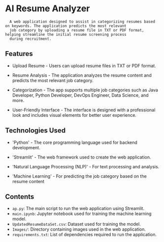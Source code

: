 # AI Resume Analyzer
      A web application designed to assist in categorizing resumes based on keywords. The application predicts the most relevant 
      job category by uploading a resume file in TXT or PDF format, helping streamline the initial resume screening process 
      during recruitment.

## Features
- Upload Resume - Users can upload resume files in TXT or PDF format.

- Resume Analysis - The application analyzes the resume content and predicts the most relevant job category.

- Categorization - The app supports multiple job categories such as Java Developer, Python Developer, DevOps Engineer, Data Science, and more.

- User-Friendly Interface - The interface is designed with a professional look and includes visual elements for better user experience.

## Technologies Used
- 'Python' - The core programming language used for backend development.

- 'Streamlit' - The web framework used to create the web application.

- 'Natural Language Processing (NLP)' - For text processing and analysis.

- 'Machine Learning' - For predicting the job category based on the resume content

## Contents
- `ap.py`: The main script to run the web application using Streamlit.
- `main.ipynb`: Jupyter notebook used for training the machine learning model.
- `UpdatedResumeDataSet.csv`: Dataset used for training the model.
- `Images/`: Directory containing images used in the web application.
- `requirements.txt`: List of dependencies required to run the application.
